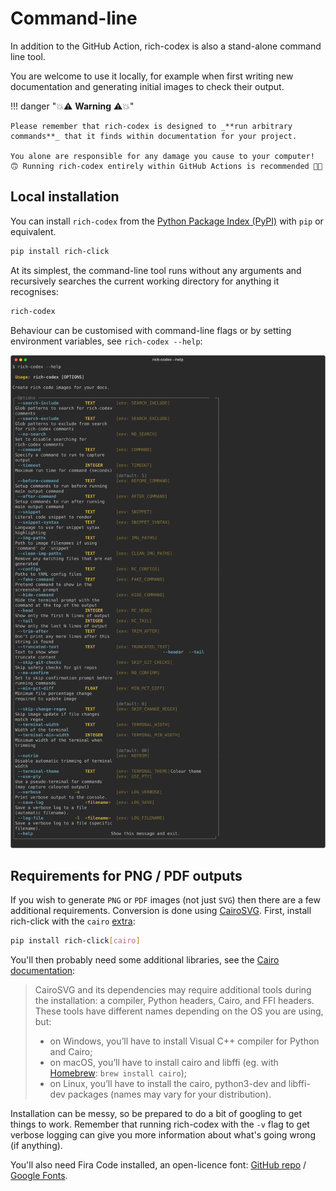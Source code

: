 # Command-line

In addition to the GitHub Action, rich-codex is also a stand-alone command line tool.

You are welcome to use it locally, for example when first writing new documentation and generating initial images to check their output.

!!! danger "💥⚠️ **Warning** ⚠️💥"

    Please remember that rich-codex is designed to _**run arbitrary commands**_ that it finds within documentation for your project.

    You alone are responsible for any damage you cause to your computer! 🙃 Running rich-codex entirely within GitHub Actions is recommended 👍🏻

## Local installation

You can install `rich-codex` from the [Python Package Index (PyPI)](https://pypi.org/project/rich-codex/) with `pip` or equivalent.

```bash
pip install rich-click
```

At its simplest, the command-line tool runs without any arguments and recursively searches the current working directory for anything it recognises:

```bash
rich-codex
```

Behaviour can be customised with command-line flags or by setting environment variables, see `rich-codex --help`:

<!-- RICH-CODEX {terminal_width: 120, notrim: true, fake_command: "rich-codex --help"} -->

![`TERMINAL_WIDTH=120 rich-codex --help`](../img/rich-codex-help.svg)

## Requirements for PNG / PDF outputs

If you wish to generate `PNG` or `PDF` images (not just `SVG`) then there are a few additional requirements. Conversion is done using [CairoSVG](https://cairosvg.org/). First, install rich-click with the `cairo` [extra](https://packaging.python.org/en/latest/tutorials/installing-packages/#installing-setuptools-extras):

```bash
pip install rich-click[cairo]
```

You'll then probably need some additional libraries, see the [Cairo documentation](https://cairosvg.org/documentation/):

> CairoSVG and its dependencies may require additional tools during the installation: a compiler, Python headers, Cairo, and FFI headers. These tools have different names depending on the OS you are using, but:
>
> - on Windows, you’ll have to install Visual C++ compiler for Python and Cairo;
> - on macOS, you’ll have to install cairo and libffi (eg. with [Homebrew](https://brew.sh): `brew install cairo`);
> - on Linux, you’ll have to install the cairo, python3-dev and libffi-dev packages (names may vary for your distribution).

Installation can be messy, so be prepared to do a bit of googling to get things to work. Remember that running rich-codex with the `-v` flag to get verbose logging can give you more information about what's going wrong (if anything).

You'll also need Fira Code installed, an open-licence font: [GitHub repo](https://github.com/tonsky/FiraCode) / [Google Fonts](https://fonts.google.com/specimen/Fira+Code).
